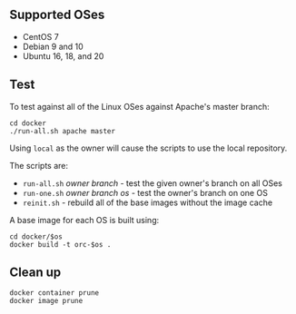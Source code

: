 ## Supported OSes

* CentOS 7
* Debian 9 and 10
* Ubuntu 16, 18, and 20

## Test

To test against all of the Linux OSes against Apache's master branch:

    cd docker
    ./run-all.sh apache master

Using `local` as the owner will cause the scripts to use the local repository.

The scripts are:
* `run-all.sh` *owner* *branch* - test the given owner's branch on all OSes
* `run-one.sh` *owner* *branch* *os* - test the owner's branch on one OS
* `reinit.sh` - rebuild all of the base images without the image cache

A base image for each OS is built using:

    cd docker/$os
    docker build -t orc-$os .

## Clean up

    docker container prune
    docker image prune
